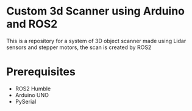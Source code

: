 # Custom 3d Scanner using Arduino and ROS2

This is a repository for a system of 3D object scanner made using Lidar sensors and stepper motors, the scan is created by ROS2

# Prerequisites

- ROS2 Humble
- Arduino UNO
- PySerial
